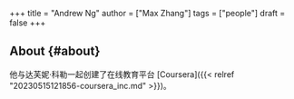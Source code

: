 +++
title = "Andrew Ng"
author = ["Max Zhang"]
tags = ["people"]
draft = false
+++

## About {#about}

他与达芙妮·科勒一起创建了在线教育平台 [Coursera]({{< relref "20230515121856-coursera_inc.md" >}})。

